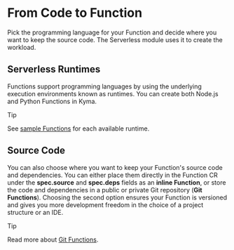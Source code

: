 # From Code to Function

Pick the programming language for your Function and decide where you want to keep the source code. The Serverless module uses it to create the workload.

## Serverless Runtimes

Functions support programming languages by using the underlying execution environments known as runtimes. You can create both Node.js and Python Functions in Kyma.

> [!TIP]
> See [sample Functions](technical-reference/07-10-sample-functions.md) for each available runtime.

## Source Code

You can also choose where you want to keep your Function's source code and dependencies. You can either place them directly in the Function CR under the **spec.source** and **spec.deps** fields as an **inline Function**, or store the code and dependencies in a public or private Git repository (**Git Functions**). Choosing the second option ensures your Function is versioned and gives you more development freedom in the choice of a project structure or an IDE.

> [!TIP]
> Read more about [Git Functions](technical-reference/07-40-git-source-type.md).

